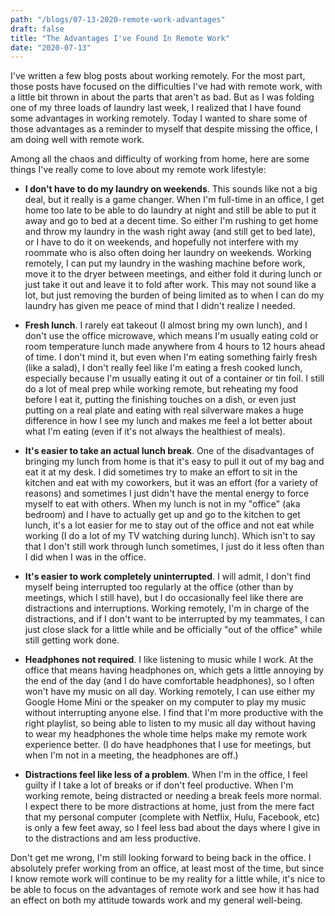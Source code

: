 ```yaml
---
path: "/blogs/07-13-2020-remote-work-advantages"
draft: false 
title: "The Advantages I've Found In Remote Work"
date: "2020-07-13"
---
```


I've written a few blog posts about working remotely. For the most part, those posts have focused on the difficulties I've had with remote work, with a little bit thrown in about the parts that aren't as bad. But as I was folding one of my three loads of laundry last week, I realized that I have found some advantages in working remotely. Today I wanted to share some of those advantages as a reminder to myself that despite missing the office, I am doing well with remote work.

Among all the chaos and difficulty of working from home, here are some things I've really come to love about my remote work lifestyle:

- **I don't have to do my laundry on weekends**. This sounds like not a big deal, but it really is a game changer. When I'm full-time in an office, I get home too late to be able to do laundry at night and still be able to put it away and go to bed at a decent time. So either I'm rushing to get home and throw my laundry in the wash right away (and still get to bed late), or I have to do it on weekends, and hopefully not interfere with my roommate who is also often doing her laundry on weekends. Working remotely, I can put my laundry in the washing machine before work, move it to the dryer between meetings, and either fold it during lunch or just take it out and leave it to fold after work. This may not sound like a lot, but just removing the burden of being limited as to when I can do my laundry has given me peace of mind that I didn't realize I needed.

- **Fresh lunch**. I rarely eat takeout (I almost bring my own lunch), and I don't use the office microwave, which means I'm usually eating cold or room temperature lunch made anywhere from 4 hours to 12 hours ahead of time. I don't mind it, but even when I'm eating something fairly fresh (like a salad), I don't really feel like I'm eating a fresh cooked lunch, especially because I'm usually eating it out of a container or tin foil. I still do a lot of meal prep while working remote, but reheating my food before I eat it, putting the finishing touches on a dish, or even just putting on a real plate and eating with real silverware makes a huge difference in how I see my lunch and makes me feel a lot better about what I'm eating (even if it's not always the healthiest of meals).

- **It's easier to take an actual lunch break**. One of the disadvantages of bringing my lunch from home is that it's easy to pull it out of my bag and eat it at my desk. I did sometimes try to make an effort to sit in the kitchen and eat with my coworkers, but it was an effort (for a variety of reasons) and sometimes I just didn't have the mental energy to force myself to eat with others. When my lunch is not in my "office" (aka bedroom) and I have to actually get up and go to the kitchen to get lunch, it's a lot easier for me to stay out of the office and not eat while working (I do a lot of my TV watching during lunch). Which isn't to say that I don't still work through lunch sometimes, I just do it less often than I did when I was in the office.

- **It's easier to work completely uninterrupted**. I will admit, I don't find myself being interrupted too regularly at the office (other than by meetings, which I still have), but I do occasionally feel like there are distractions and interruptions. Working remotely, I'm in charge of the distractions, and if I don't want to be interrupted by my teammates, I can just close slack for a little while and be officially "out of the office" while still getting work done.

- **Headphones not required**. I like listening to music while I work. At the office that means having headphones on, which gets a little annoying by the end of the day (and I do have comfortable headphones), so I often won't have my music on all day. Working remotely, I can use either my Google Home Mini or the speaker on my computer to play my music without interrupting anyone else. I find that I'm more productive with the right playlist, so being able to listen to my music all day without having to wear my headphones the whole time helps make my remote work experience better. (I do have headphones that I use for meetings, but when I'm not in a meeting, the headphones are off.)

- **Distractions feel like less of a problem**. When I'm in the office, I feel guilty if I take a lot of breaks or if don't feel productive. When I'm working remote, being distracted or needing a break feels more normal. I expect there to be more distractions at home, just from the mere fact that my personal computer (complete with Netflix, Hulu, Facebook, etc) is only a few feet away, so I feel less bad about the days where I give in to the distractions and am less productive.

Don't get me wrong, I'm still looking forward to being back in the office. I absolutely prefer working from an office, at least most of the time, but since I know remote work will continue to be my reality for a little while, it's nice to be able to focus on the advantages of remote work and see how it has had an effect on both my attitude towards work and my general well-being.
